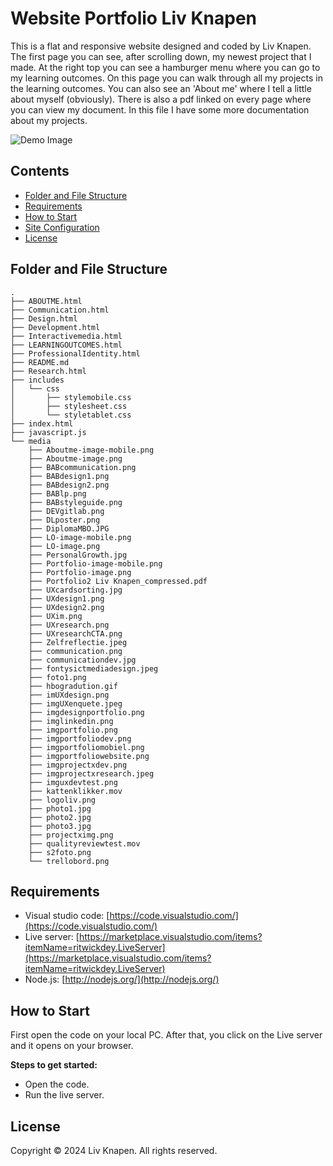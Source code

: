 # Website Portfolio Liv Knapen

This is a flat and responsive website designed and coded by Liv Knapen. The first page you can see, after scrolling down, my newest project that I made. At the right top you can see a hamburger menu where you can go to my learning outcomes. On this page you can walk through all my projects in the learning outcomes. You can also see an 'About me' where I tell a little about myself (obviously). There is also a pdf linked on every page where you can view my document. In this file I have some more documentation about my projects.
 

![Demo Image](https://git.fhict.nl/I505851/porftolioliv/-/raw/main/media/imgportfolio.png)


## Contents

- [Folder and File Structure](#folder-and-file-structure)
- [Requirements](#requirements)
- [How to Start](#how-to-start)
- [Site Configuration](#site-configuration)
- [License](#license)


## Folder and File Structure
```
.
├── ABOUTME.html
├── Communication.html
├── Design.html
├── Development.html
├── Interactivemedia.html
├── LEARNINGOUTCOMES.html
├── ProfessionalIdentity.html
├── README.md
├── Research.html
├── includes
│   └── css
│       ├── stylemobile.css
│       ├── stylesheet.css
│       └── styletablet.css
├── index.html
├── javascript.js
└── media
    ├── Aboutme-image-mobile.png
    ├── Aboutme-image.png
    ├── BABcommunication.png
    ├── BABdesign1.png
    ├── BABdesign2.png
    ├── BABlp.png
    ├── BABstyleguide.png
    ├── DEVgitlab.png
    ├── DLposter.png
    ├── DiplomaMBO.JPG
    ├── LO-image-mobile.png
    ├── LO-image.png
    ├── PersonalGrowth.jpg
    ├── Portfolio-image-mobile.png
    ├── Portfolio-image.png
    ├── Portfolio2 Liv Knapen_compressed.pdf
    ├── UXcardsorting.jpg
    ├── UXdesign1.png
    ├── UXdesign2.png
    ├── UXim.png
    ├── UXresearch.png
    ├── UXresearchCTA.png
    ├── Zelfreflectie.jpeg
    ├── communication.png
    ├── communicationdev.jpg
    ├── fontysictmediadesign.jpeg
    ├── foto1.png
    ├── hbogradution.gif
    ├── imUXdesign.png
    ├── imgUXenquete.jpeg
    ├── imgdesignportfolio.png
    ├── imglinkedin.png
    ├── imgportfolio.png
    ├── imgportfoliodev.png
    ├── imgportfoliomobiel.png
    ├── imgportfoliowebsite.png
    ├── imgprojectxdev.png
    ├── imgprojectxresearch.jpeg
    ├── imguxdevtest.png
    ├── kattenklikker.mov
    ├── logoliv.png
    ├── photo1.jpg
    ├── photo2.jpg
    ├── photo3.jpg
    ├── projectximg.png
    ├── qualityreviewtest.mov
    ├── s2foto.png
    └── trellobord.png
```

## Requirements

- Visual studio code: [https://code.visualstudio.com/](https://code.visualstudio.com/)
- Live server: [https://marketplace.visualstudio.com/items?itemName=ritwickdey.LiveServer](https://marketplace.visualstudio.com/items?itemName=ritwickdey.LiveServer)
- Node.js: [http://nodejs.org/](http://nodejs.org/)


## How to Start

First open the code on your local PC. After that, you click on the Live server and it opens on your browser.

**Steps to get started:**
- Open the code.
- Run the live server. 


## License

Copyright © 2024 Liv Knapen. All rights reserved.